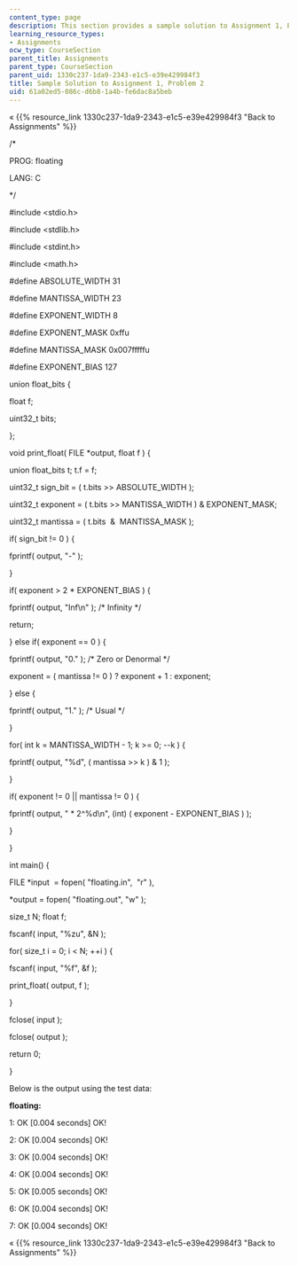 ```yaml
---
content_type: page
description: This section provides a sample solution to Assignment 1, Problem 2.
learning_resource_types:
- Assignments
ocw_type: CourseSection
parent_title: Assignments
parent_type: CourseSection
parent_uid: 1330c237-1da9-2343-e1c5-e39e429984f3
title: Sample Solution to Assignment 1, Problem 2
uid: 61a02ed5-086c-d6b8-1a4b-fe6dac8a5beb
---
```


« {{% resource_link 1330c237-1da9-2343-e1c5-e39e429984f3 "Back to Assignments" %}}

/\*

PROG: floating

LANG: C

\*/

#include \<stdio.h>

#include \<stdlib.h>

#include \<stdint.h>

#include \<math.h>

#define ABSOLUTE\_WIDTH 31

#define MANTISSA\_WIDTH 23

#define EXPONENT\_WIDTH 8

#define EXPONENT\_MASK 0xffu

#define MANTISSA\_MASK 0x007fffffu

#define EXPONENT\_BIAS 127

union float\_bits {

 float f;

 uint32\_t bits;

};

void print\_float( FILE \*output, float f ) {

 union float\_bits t; t.f = f;

 uint32\_t sign\_bit = ( t.bits >> ABSOLUTE\_WIDTH );

 uint32\_t exponent = ( t.bits >> MANTISSA\_WIDTH ) & EXPONENT\_MASK;

 uint32\_t mantissa = ( t.bits  &  MANTISSA\_MASK );

 if( sign\_bit != 0 ) {

 fprintf( output, "-" );

 }

 if( exponent > 2 \* EXPONENT\_BIAS ) {

 fprintf( output, "Inf\\n" ); /\* Infinity \*/

 return;

 } else if( exponent == 0 ) {

 fprintf( output, "0." ); /\* Zero or Denormal \*/

 exponent = ( mantissa != 0 ) ? exponent + 1 : exponent;

 } else {

 fprintf( output, "1." ); /\* Usual \*/

 }

 for( int k = MANTISSA\_WIDTH - 1; k >= 0; --k ) {

 fprintf( output, "%d", ( mantissa >> k ) & 1 );

 }

 if( exponent != 0 || mantissa != 0 ) {

 fprintf( output, " \* 2^%d\\n", (int) ( exponent - EXPONENT\_BIAS ) );

 }

}

int main() {

 FILE \*input  = fopen( "floating.in",  "r" ),

 \*output = fopen( "floating.out", "w" );

 size\_t N; float f;

 fscanf( input, "%zu", &N );

 for( size\_t i = 0; i \< N; ++i ) {

 fscanf( input, "%f", &f );

 print\_float( output, f );

 }

 fclose( input );

 fclose( output );

 return 0;

}

Below is the output using the test data:

**floating:**

 1: OK \[0.004 seconds\] OK!

 2: OK \[0.004 seconds\] OK!

 3: OK \[0.004 seconds\] OK!

 4: OK \[0.004 seconds\] OK!

 5: OK \[0.005 seconds\] OK!

 6: OK \[0.004 seconds\] OK!

 7: OK \[0.004 seconds\] OK!

  

« {{% resource_link 1330c237-1da9-2343-e1c5-e39e429984f3 "Back to Assignments" %}}